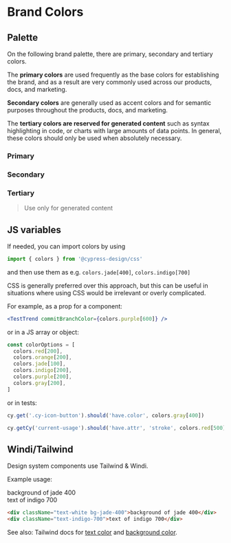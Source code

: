 <script setup>
import BrandColors from './src/BrandColors.vue'
defineExpose({ order: 4 })
</script>

# Brand Colors

## Palette

On the following brand palette, there are primary, secondary and tertiary colors.

The **primary colors** are used frequently as the base colors for establishing the brand, and as a result are very commonly used across our products, docs, and marketing.

**Secondary colors** are generally used as accent colors and for semantic purposes throughout the products, docs, and marketing.

The **tertiary colors are reserved for generated content** such as syntax highlighting in code, or charts with large amounts of data points. In general, these colors should only be used when absolutely necessary.

### Primary

<BrandColors palette="primary" />

### Secondary

<BrandColors palette="secondary" />

### Tertiary

> Use only for generated content

<BrandColors palette="tertiary" />

## JS variables

If needed, you can import colors by using

```js
import { colors } from '@cypress-design/css'
```

and then use them as e.g. `colors.jade[400]`, `colors.indigo[700]`

CSS is generally preferred over this approach, but this can be useful in situations where using CSS would be irrelevant or overly complicated.

For example, as a prop for a component:

```jsx
<TestTrend commitBranchColor={colors.purple[600]} />
```

or in a JS array or object:

```js
const colorOptions = [
  colors.red[200],
  colors.orange[200],
  colors.jade[100],
  colors.indigo[200],
  colors.purple[200],
  colors.gray[200],
]
```

or in tests:

```js
cy.get('.cy-icon-button').should('have.color', colors.gray[400])

cy.getCy('current-usage').should('have.attr', 'stroke', colors.red[500])
```

## Windi/Tailwind

Design system components use Tailwind & Windi.

Example usage:

<div className="text-white bg-jade-400">background of jade 400</div>
<div className="text-indigo-700">text of indigo 700</div>

```html
<div className="text-white bg-jade-400">background of jade 400</div>
<div className="text-indigo-700">text of indigo 700</div>
```

See also: Tailwind docs for [text color](https://tailwindcss.com/docs/text-color) and [background color](https://tailwindcss.com/docs/background-color).
